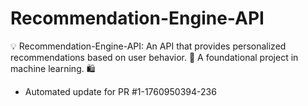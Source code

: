 # Recommendation-Engine-API
💡 Recommendation-Engine-API: An API that provides personalized recommendations based on user behavior. 🧠 A foundational project in machine learning. 🛍️


- Automated update for PR #1-1760950394-236